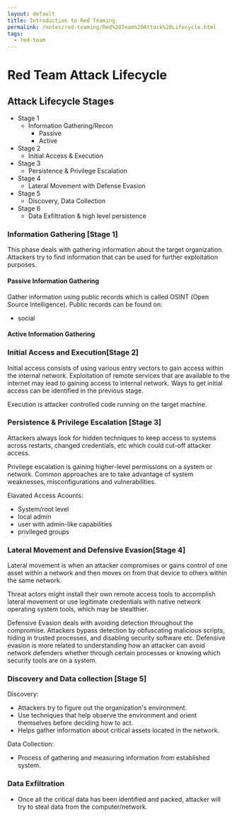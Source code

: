 ```yaml
---
layout: default
title: Introduction to Red Teaming
permalink: /notes/red-teaming/Red%20Team%20Attack%20Lifecycle.html
tags:
  - red-team
---
```

# Red Team Attack Lifecycle

## Attack Lifecycle Stages
- Stage 1
	- Information Gathering/Recon 
		- Passive
		- Active
- Stage 2
	- Initial Access & Execution
- Stage 3
	- Persistence & Privilege Escalation
- Stage 4
	- Lateral Movement with Defense Evasion
- Stage 5
	- Discovery, Data Collection
- Stage 6
	- Data Exfiltration & high level persistence
### Information Gathering [Stage 1]
This phase deals with gathering information about the target organization. Attackers try to find information that can be used for further exploitation purposes.
#### Passive Information Gathering
Gather information using public records which is called OSINT (Open Source Intelligence).
Public records can be found on:
- social 
#### Active Information Gathering

### Initial Access and Execution[Stage 2]
Initial access consists of using various entry vectors to gain access within the internal network. Exploitation of remote services that are available to the internet may lead to gaining access to internal network. Ways to get initial access can be identified in the previous stage.

Execution is attacker controlled code running on the target machine.

###  Persistence & Privilege Escalation [Stage 3]
Attackers always look for hidden techniques to keep access to systems across restarts, changed credentials, etc which could cut-off attacker access.

Privilege escalation is gaining higher-level permissions on a system or network. Common approaches are to take advantage of system weaknesses, misconfigurations and vulnerabilities.

Elavated Access Acounts:
- System/root level
- local admin
- user with admin-like capabilities
- privileged groups

### Lateral Movement and Defensive Evasion[Stage 4]
Lateral movement is when an attacker compromises or gains control of one asset within a network and then moves on from that device to others within the same network.

Threat actors might install their own remote access tools to accomplish lateral movement or use legitimate credentials with native network operating system tools, which may be stealthier.

Defensive Evasion deals with avoiding detection throughout the compromise. Attackers bypass detection by obfuscating malicious scripts, hiding in trusted processes, and disabling security software etc. Defensive evasion is more related to understanding how an attacker can avoid network defenders whether through certain processes or knowing which security tools are on a system.
### Discovery and Data collection [Stage 5]
Discovery:  
- Attackers try to figure out the organization's environment.
- Use techniques that help observe the environment and orient themselves before deciding how to act.
- Helps gather information about critical assets located in the network.

Data Collection:
- Process of gathering and measuring information from established system.

### Data Exfiltration
- Once all the critical data has been identified and packed, attacker will try to steal data from the computer/network.
